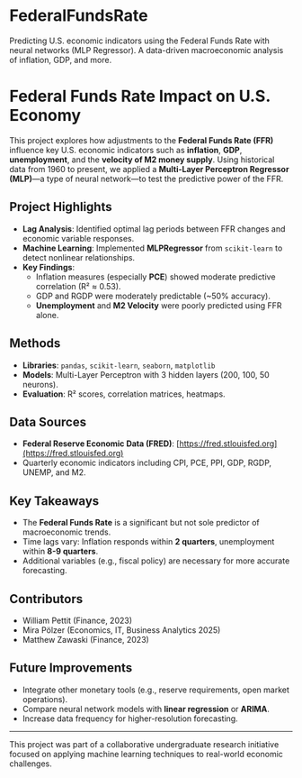 # FederalFundsRate
Predicting U.S. economic indicators using the Federal Funds Rate with neural networks (MLP Regressor). A data-driven macroeconomic analysis of inflation, GDP, and more.
# Federal Funds Rate Impact on U.S. Economy

This project explores how adjustments to the **Federal Funds Rate (FFR)** influence key U.S. economic indicators such as **inflation**, **GDP**, **unemployment**, and the **velocity of M2 money supply**. Using historical data from 1960 to present, we applied a **Multi-Layer Perceptron Regressor (MLP)**—a type of neural network—to test the predictive power of the FFR.

## Project Highlights
- **Lag Analysis**: Identified optimal lag periods between FFR changes and economic variable responses.
- **Machine Learning**: Implemented **MLPRegressor** from `scikit-learn` to detect nonlinear relationships.
- **Key Findings**:
  - Inflation measures (especially **PCE**) showed moderate predictive correlation (R² ≈ 0.53).
  - GDP and RGDP were moderately predictable (~50% accuracy).
  - **Unemployment** and **M2 Velocity** were poorly predicted using FFR alone.

## Methods
- **Libraries**: `pandas`, `scikit-learn`, `seaborn`, `matplotlib`
- **Models**: Multi-Layer Perceptron with 3 hidden layers (200, 100, 50 neurons).
- **Evaluation**: R² scores, correlation matrices, heatmaps.

## Data Sources
- **Federal Reserve Economic Data (FRED)**: [https://fred.stlouisfed.org](https://fred.stlouisfed.org)
- Quarterly economic indicators including CPI, PCE, PPI, GDP, RGDP, UNEMP, and M2.

## Key Takeaways
- The **Federal Funds Rate** is a significant but not sole predictor of macroeconomic trends.
- Time lags vary: Inflation responds within **2 quarters**, unemployment within **8-9 quarters**.
- Additional variables (e.g., fiscal policy) are necessary for more accurate forecasting.

## Contributors
- William Pettit (Finance, 2023)
- Mira Pölzer (Economics, IT, Business Analytics 2025)
- Matthew Zawaski (Finance, 2023)

## Future Improvements
- Integrate other monetary tools (e.g., reserve requirements, open market operations).
- Compare neural network models with **linear regression** or **ARIMA**.
- Increase data frequency for higher-resolution forecasting.

---

This project was part of a collaborative undergraduate research initiative focused on applying machine learning techniques to real-world economic challenges.
